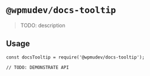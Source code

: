 # `@wpmudev/docs-tooltip`

> TODO: description

## Usage

```
const docsTooltip = require('@wpmudev/docs-tooltip');

// TODO: DEMONSTRATE API
```
